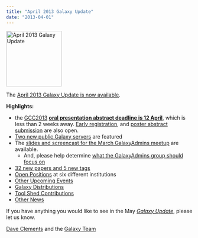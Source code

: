 ```yaml
---
title: "April 2013 Galaxy Update"
date: "2013-04-01"
---
```

<div class='right'><a href='/src/galaxy-updates/2013-04/index.md'><img src="/src/images/logos/GalaxyUpdate200.png" alt="April 2013 Galaxy Update" width=150 /></a></div>

The [April 2013 Galaxy Update is now available](/src/galaxy-updates/2013-04/index.md). 

**Highlights:**
* the [GCC2013](/src/galaxy-updates/2013-04/index.md#gcc2013) **[oral presentation abstract deadline is 12 April](/src/events/gcc2013/abstracts/index.md)**, which is less than 2 weeks away.  [Early registration](/src/events/gcc2013/register/index.md), and [poster abstract submission](/src/events/gcc2013/abstracts/index.md) are also open.
* [Two new public Galaxy servers](/src/galaxy-updates/2013-04/index.md#new-public-galaxy-servers) are featured
* The [slides and screencast for the March GalaxyAdmins meetup](/src/galaxy-updates/2013-04/index.md#galaxyadmins) are available.
  * And, please help determine [what the GalaxyAdmins group should focus on](/src/galaxy-updates/2013-04/index.md#galaxyadmins-future-directions)
* [32 new papers and 5 new tags](/src/galaxy-updates/2013-04/index.md#new-papers)
* [Open Positions](/src/galaxy-updates/2013-04/index.md#whos-hiring) at six different institutions
* [Other Upcoming Events](/src/galaxy-updates/2013-04/index.md#other-upcoming-events)
* [Galaxy Distributions](/src/galaxy-updates/2013-04/index.md#galaxy-distributions)
* [Tool Shed Contributions](/src/galaxy-updates/2013-04/index.md#toolshed-contributions)
* [Other News](/src/galaxy-updates/2013-04/index.md#other-news)

If you have anything you would like to see in the May *[Galaxy Update](/galaxy-updates/)*, please let us know.

[Dave Clements](/people/dave-clements/) and the [Galaxy Team](/src/galaxy-team/)
